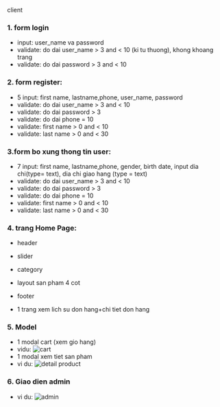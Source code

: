 client 
### 1. form login
  - input: user_name va password
  - validate: do dai user_name > 3 and < 10 (ki tu thuong), khong khoang trang
  - validate: do dai password > 3 and < 10 
### 2. form register:
  - 5 input: first name, lastname,phone, user_name, password
  - validate: do dai user_name > 3 and < 10
  - validate: do dai password > 3 
  - validate: do dai phone  = 10 
  - validate: first name > 0 and < 10
  - validate: last name > 0 and < 30
### 3.form bo xung thong tin user:
  - 7 input: first name, lastname,phone, gender, birth date, input dia chi(type= text), dia chi giao hang (type = text)
  - validate: do dai user_name > 3 and < 10
  - validate: do dai password > 3 
  - validate: do dai phone  = 10 
  - validate: first name > 0 and < 10
  - validate: last name > 0 and < 30


### 4. trang Home Page: 
  - header
  - slider 
  - category
  - layout san pham 4 cot
  - footer
  
- 1 trang xem lich su don hang+chi tiet don hang 
### 5. Model 
  - 1 modal cart (xem gio hang)
  - vidu:
  ![cart](https://shots.codepen.io/cristinaconacel/pen/qQKzBV-800.jpg?version=1543237175)
  - 1 modal xem tiet san pham
  - vi du:
  ![detail product](https://s3.envato.com/files/192839596/modal/images/rbm_slider_commerce.png)
### 6. Giao dien admin
  - vi du: 
  ![admin](https://i0.wp.com/htmlcodex.com/wp-content/uploads/2022/01/bootstrap-admin-template.jpg?fit=740%2C463&ssl=1)